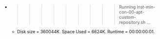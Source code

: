 * >>>>>>>>> Running inst-min-con-00-apt-custom-repository.sh ...
  * Disk size = 360044K. Space Used = 6624K. Runtime = 00:00:00:01.
